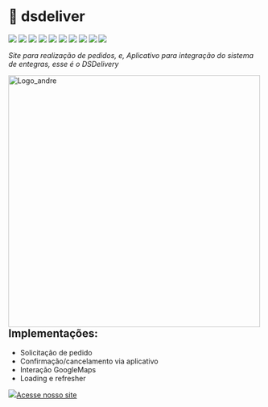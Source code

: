 # :pizza: dsdeliver

<p align="left">
    <img src="https://img.shields.io/badge/Android-3DDC84?style=for-the-badge&logo=android&logoColor=white">
    <img src="https://img.shields.io/badge/TypeScript-007ACC?style=for-the-badge&logo=typescript&logoColor=white">
    <img src="https://img.shields.io/badge/Sass-CC6699?style=for-the-badge&logo=sass&logoColor=white">
    <img src="https://img.shields.io/badge/Java-ED8B00?style=for-the-badge&logo=java&logoColor=white">
    <img src="https://img.shields.io/badge/React_Native-20232A?style=for-the-badge&logo=react&logoColor=61DAFB">
    <img src="https://img.shields.io/badge/Spring-6DB33F?style=for-the-badge&logo=spring&logoColor=white">
    <img src="https://img.shields.io/badge/PostgreSQL-316192?style=for-the-badge&logo=postgresql&logoColor=white">
    <img src="https://img.shields.io/badge/Heroku-430098?style=for-the-badge&logo=heroku&logoColor=white">
    <img src="https://img.shields.io/badge/Netlify-00C7B7?style=for-the-badge&logo=netlify&logoColor=white">
    <img src="https://img.shields.io/badge/Amazon_AWS-232F3E?style=for-the-badge&logo=amazon-aws&logoColor=white">
</p>


_Site para realização de pedidos, e, Aplicativo para integração do sistema de entegras, esse é o *DSDelivery*_
    
    
<img 
    src="https://github.com/carvalhoandre/dsdeliver/blob/main/img/HOME%20DELIVERY.png" 
    min-width="450" 
    max-width="450" 
    width="500" 
    align="left" 
    alt="Logo_andre">
    

## Implementações:

- Solicitação de pedido  
- Confirmação/cancelamento via aplicativo
- Interação GoogleMaps
- Loading e refresher 

<img src="https://img.shields.io/badge/Aiqfome-7A1FA2?style=for-the-badge&logo=aiqfome&logoColor=white">[Acesse nosso site](https://delivercarvalho.netlify.app/orders)

